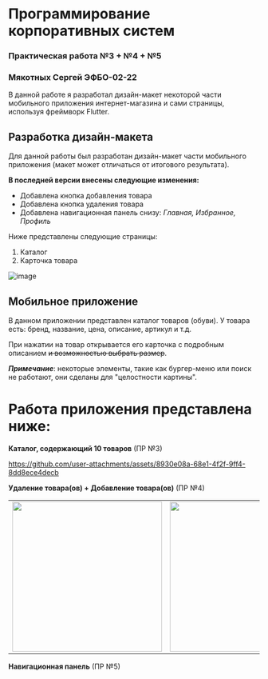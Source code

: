 # Программирование корпоративных систем 
### Практическая работа №3 + №4 + №5
### Мякотных Сергей ЭФБО-02-22

В данной работе я разработал дизайн-макет некоторой части мобильного приложения интернет-магазина и сами страницы, используя фреймворк Flutter.

## Разработка дизайн-макета
Для данной работы был разработан дизайн-макет части мобильного приложения (макет может отличаться от итогового результата).

**В последней версии внесены следующие изменения:**

- Добавлена кнопка добавления товара
- Добавлена кнопка удаления товара
- Добавлена навигационная панель снизу: *Главная, Избранное, Профиль*

Ниже представлены следующие страницы:
1. Каталог
2. Карточка товара

![image](https://github.com/user-attachments/assets/aa5fc251-9b2e-4b70-bfa2-4375afa53ca7)

## Мобильное приложение

В данном приложении представлен каталог товаров (обуви). У товара есть: бренд, название, цена, описание, артикул и т.д.

При нажатии на товар открывается его карточка с подробным описанием ~~и возможностью выбрать размер~~.

***Примечание***: некоторые элементы, такие как бургер-меню или поиск не работают, они сделаны для "целостности картины".

# Работа приложения представлена ниже:

**Каталог, содержающий 10 товаров** (ПР №3)

https://github.com/user-attachments/assets/8930e08a-68e1-4f2f-9ff4-8dd8ece4decb

**Удаление товара(ов) + Добавление товара(ов)** (ПР №4)

<table>
  <tr>
    <td>
      <a href="https://github.com/user-attachments/assets/0c56d448-cb16-4766-aaa3-ee2289254716">
        <img src="https://github.com/user-attachments/assets/0c56d448-cb16-4766-aaa3-ee2289254716" width="300">
      </a>
    </td>
    <td>
      <a href="https://github.com/user-attachments/assets/0628e8ad-58b4-4bae-8ba6-f3c61529d600">
        <img src="https://github.com/user-attachments/assets/0628e8ad-58b4-4bae-8ba6-f3c61529d600" width="300">
      </a>
    </td>
  </tr>
</table>


**Навигационная панель** (ПР №5)
